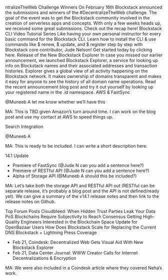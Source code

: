 ntralizeTheWeb Challenge Winners
  On February 16th Blockstack announced the submissions and winners of the #DecentralizeTheWeb challenge. The goal of the event was to get the Blockstack community involved in the creation of serverless apps and concepts. With only a few weeks heads up, we received some great submissions. Check out the recap here! 
Blockstack CLI Video Tutorial Series
  Like having your own personal instructor for every basic command for the Blockstack CLI. Learn how to install the CLI & use commands like $ renew, $ update, and $ register step by step with Blockstack core contributor, Jude Nelson! Get started today by clicking here.
Release of the New Blockstack Explorer
  In case you missed our earlier announcement, we launched Blockstack Explorer, a service for looking up info on Blockstack names and their associated addresses and transaction histories. Explorer gives a global view of all activity happening on the Blockstack network. It makes ownership of domains transparent and makes it easy for anyone to see the history of all domain name operations. Read the recent announcement blog post and try it out yourself by looking up your registered name in the .id namespace.
AWS & FastSync

@Muneeb A let me know whether we’ll have this

MA: This is TBD given Amazon’s turn around time. I can work on the blog post and use my contact at AWS to speed things up.

Search Integration

@Muneeb A 

MA: This is ready to be included. I can write a short description here.

14.1 Update
- Premiere of FastSync (@Jude N can you add a sentence here?)
- Premiere of RESTful API (@Jude N can you add a sentence here?)
- Alpha of Storage API (@Muneeb A should this be included?)

MA: Let’s take both the storage API and RESTful API out (RESTful can be separate release, it’s probably a blog post and the API is not defined/ready yet). We can give a summary of the v14.1 release notes and then link to the release notes on Github.

Top Forum Posts
  Cloudbleed: When Hidden Trust Parties Leak Your Data
  PoS Blockchains Require Subjectivity to Reach Consensus
  Getting High-Quality Engineers Interested in the Blockchain Space
  Update for OpenBazaar Users
  How Does Blockstack Scale for Replacing the Current DNS
  Blockstack + Lightning
Press Coverage
- Feb 21, Coindesk: Decentralized Web Gets Visual Aid With New Blockstack Explorer 
- Feb 21, Data Center Journal: WWW Creator Calls for Internet Decentralizations & Encryption

MA: We were also included in a Coindesk article where they covered Neha’s work. 


